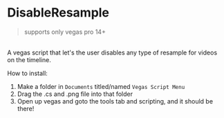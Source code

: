 # DisableResample
> supports only vegas pro 14+
<br>
A vegas script that let's the user disables any type of resample for videos on the timeline.

How to install: 
1. Make a folder in `Documents` titled/named `Vegas Script Menu`
2. Drag the .cs and .png file into that folder
3. Open up vegas and goto the tools tab and scripting, and it should be there!
